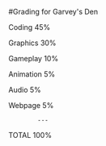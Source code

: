 #Grading for Garvey's Den



Coding  	45%

Graphics 	30%

Gameplay 	10%

Animation 	5%

Audio 		5%

Webpage 	5%

			--- 

TOTAL		100%